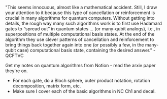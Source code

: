 "This seems innocuous, almost like a mathematical accident. Still, I draw your attention to it because this type of cancellation or reinforcement is crucial in many algorithms for quantum computers. Without getting into details, the rough way many such algorithms work is to first use Hadamard gates to “spread out” in quantum states ... (or many-qubit analogs), i.e., in superpositions of multiple computational basis states. At the end of the algorithm they use clever patterns of cancellation and reinforcement to bring things back together again into one (or possibly a few, in the many-qubit case) computational basis state, containing the desired answer." - QCFTVC


Get my notes on quantum algorithms from Notion - read the arxiv paper they're on. 

- For each gate, do a Bloch sphere, outer product notation, rotation 
decomposition, matrix form, etc.
- Make sure I cover each of the basic algorithms in NC Ch1 and decal. 

